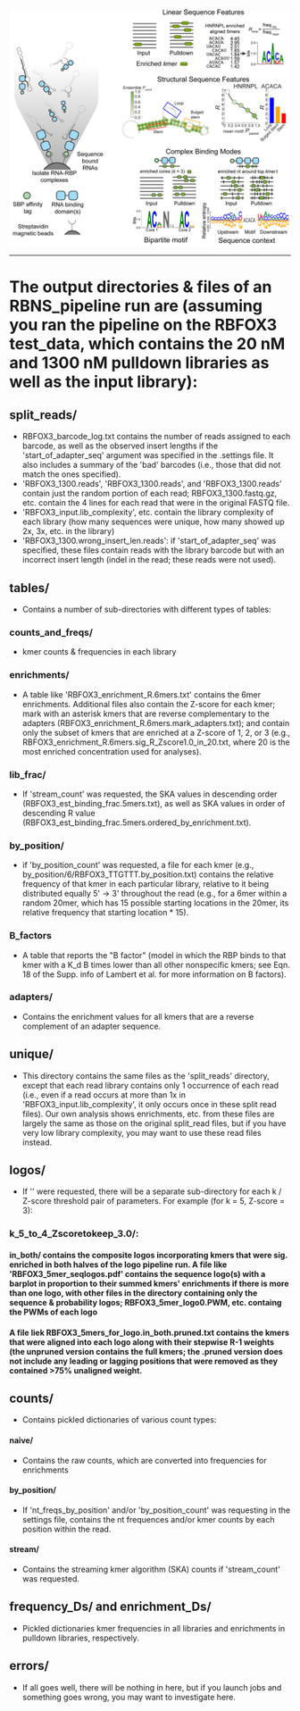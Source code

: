![Logo](../img/RBNS_logo.png)

***
# The output directories & files of an RBNS_pipeline run are (assuming you ran the pipeline on the RBFOX3 test_data, which contains the 20 nM and 1300 nM pulldown libraries as well as the input library):

## split_reads/
- RBFOX3_barcode_log.txt contains the number of reads assigned to each barcode, as well as the observed insert lengths if the 'start_of_adapter_seq' argument was specified in the .settings file. It also includes a summary of the 'bad' barcodes (i.e., those that did not match the ones specified).
- 'RBFOX3_1300.reads', 'RBFOX3_1300.reads', and 'RBFOX3_1300.reads' contain just the random portion of each read; RBFOX3_1300.fastq.gz, etc. contain the 4 lines for each read that were in the original FASTQ file.
- 'RBFOX3_input.lib_complexity', etc. contain the library complexity of each library (how many sequences were unique, how many showed up 2x, 3x, etc. in the library)
- 'RBFOX3_1300.wrong_insert_len.reads': if 'start_of_adapter_seq' was specified, these files contain reads with the library barcode but with an incorrect insert length (indel in the read; these reads were not used).

## tables/
- Contains a number of sub-directories with different types of tables:
### counts_and_freqs/
- kmer counts & frequencies in each library
### enrichments/
- A table like 'RBFOX3_enrichment_R.6mers.txt' contains the 6mer enrichments. Additional files also contain the Z-score for each kmer; mark with an asterisk kmers that are reverse complementary to the adapters (RBFOX3_enrichment_R.6mers.mark_adapters.txt); and contain only the subset of kmers that are enriched at a Z-score of 1, 2, or 3 (e.g., RBFOX3_enrichment_R.6mers.sig_R_Zscore1.0_in_20.txt, where 20 is the most enriched concentration used for analyses).
### lib_frac/
- If 'stream_count' was requested, the SKA values in descending order (RBFOX3_est_binding_frac.5mers.txt), as well as SKA values in order of descending R value (RBFOX3_est_binding_frac.5mers.ordered_by_enrichment.txt).
### by_position/
- if 'by_position_count' was requested, a file for each kmer (e.g., by_position/6/RBFOX3_TTGTTT.by_position.txt) contains the relative frequency of that kmer in each particular library, relative to it being distributed equally 5' -> 3' throughout the read (e.g., for a 6mer within a random 20mer, which has 15 possible starting locations in the 20mer, its relative frequency that starting location * 15).
### B_factors
- A table that reports the "B factor" (model in which the RBP binds to that kmer with a K_d B times lower than all other nonspecific kmers; see Eqn. 18 of the Supp. info of Lambert et al. for more information on B factors).
### adapters/
- Contains the enrichment values for all kmers that are a reverse complement of an adapter sequence.

## unique/

- This directory contains the same files as the 'split_reads' directory, except that each read library contains only 1 occurrence of each read (i.e., even if a read occurs at more than 1x in 'RBFOX3_input.lib_complexity', it only occurs once in these split read files). Our own analysis shows enrichments, etc. from these files are largely the same as those on the original split_read files, but if you have very low library complexity, you may want to use these read files instead.

## logos/
- If '' were requested, there will be a separate sub-directory for each k / Z-score threshold pair of parameters. For example (for k = 5, Z-score = 3):
### k_5_to_4_Zscoretokeep_3.0/: 
#### in_both/ contains the composite logos incorporating kmers that were sig. enriched in both halves of the logo pipeline run. A file like 'RBFOX3_5mer_seqlogos.pdf' contains the sequence logo(s) with a barplot in proportion to their summed kmers' enrichments if there is more than one logo, with other files in the directory containing only the sequence & probability logos; RBFOX3_5mer_logo0.PWM, etc. containg the PWMs of each logo
#### A file liek RBFOX3_5mers_for_logo.in_both.pruned.txt contains the kmers that were aligned into each logo along with their stepwise R-1 weights (the unpruned version contains the full kmers; the .pruned version does not include any leading or lagging positions that were removed as they contained >75% unaligned weight.

## counts/
- Contains pickled dictionaries of various count types:
#### naive/
- Contains the raw counts, which are converted into frequencies for enrichments

#### by_position/
- If 'nt_freqs_by_position' and/or 'by_position_count' was requesting in the settings file, contains the nt frequences and/or kmer counts by each position within the read.

#### stream/
- Contains the streaming kmer algorithm (SKA) counts if 'stream_count' was requested.

## frequency_Ds/ and enrichment_Ds/

- Pickled dictionaries kmer frequencies in all libraries and enrichments in pulldown libraries, respectively.

## errors/

- If all goes well, there will be nothing in here, but if you launch jobs and something goes wrong, you may want to investigate here.

